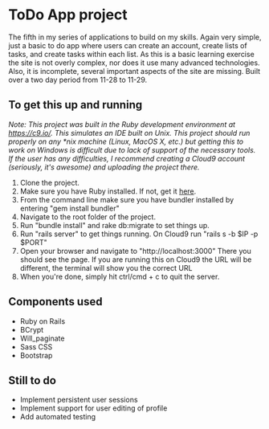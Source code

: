 ToDo App project
================

The fifth in my series of applications to build on my skills.  Again very simple, 
just a basic to do app where users can create an account, create lists of tasks, 
and create tasks within each list.  As this is a basic learning exercise the site 
is not overly complex, nor does it use many advanced technologies.  Also, it is 
incomplete, several important aspects of the site are missing.  Built over a two 
day period from 11-28 to 11-29.

To get this up and running
--------------------------
_Note: This project was built in the Ruby development environment at https://c9.io/.
This simulates an IDE built on Unix.  This project should run properly on any *nix
machine (Linux, MacOS X, etc.) but getting this to work on Windows is difficult due 
to lack of support of the necessary tools.  If the user has any difficulties, I
recommend creating a Cloud9 account (seriously, it's awesome) and uploading the 
project there._

1. Clone the project.  
2. Make sure you have Ruby installed.  If not, get it [here](https://www.ruby-lang.org/en/downloads/). 
3. From the command line make sure you have bundler installed by entering "gem install bundler"
4. Navigate to the root folder of the project.
5. Run "bundle install" and rake db:migrate to set things up.
6. Run "rails server" to get things running.  On Cloud9 run "rails s -b $IP -p $PORT"
7. Open your browser and navigate to "http://localhost:3000"  There you should see
the page.  If you are running this on Cloud9 the URL will be different, the terminal
will show you the correct URL
8. When you're done, simply hit ctrl/cmd + c to quit the server.

Components used
---------------
* Ruby on Rails
* BCrypt
* Will_paginate
* Sass CSS
* Bootstrap

Still to do
-----------
* Implement persistent user sessions
* Implement support for user editing of profile
* Add automated testing
